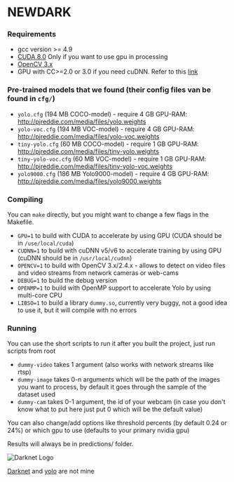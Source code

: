 # NEWDARK #

### Requirements ###

* gcc version >= 4.9
* [CUDA 8.0](https://developer.nvidia.com/cuda-downloads) Only if you want to use gpu in processing
* [OpenCV 3.x](https://sourceforge.net/projects/opencvlibrary/files/opencv-win/3.2.0/opencv-3.2.0-vc14.exe/download)
* GPU with CC>=2.0 or 3.0 if you need cuDNN. Refer to this [link]( https://en.wikipedia.org/wiki/CUDA#GPUs_supported)
### Pre-trained models that we found (their config files van be found in `cfg/`) ###
* `yolo.cfg` (194 MB COCO-model) - require 4 GB GPU-RAM: http://pjreddie.com/media/files/yolo.weights
* `yolo-voc.cfg` (194 MB VOC-model) - require 4 GB GPU-RAM: http://pjreddie.com/media/files/yolo-voc.weights
* `tiny-yolo.cfg` (60 MB COCO-model) - require 1 GB GPU-RAM: http://pjreddie.com/media/files/tiny-yolo.weights
* `tiny-yolo-voc.cfg` (60 MB VOC-model) - require 1 GB GPU-RAM: http://pjreddie.com/media/files/tiny-yolo-voc.weights
* `yolo9000.cfg` (186 MB Yolo9000-model) - require 4 GB GPU-RAM: http://pjreddie.com/media/files/yolo9000.weights

### Compiling ###

You can `make` directly, but you might want to change a few flags in the
Makefile.
* `GPU=1` to build with CUDA to accelerate by using GPU (CUDA should be in `/use/local/cuda`)
* `CUDNN=1` to build with cuDNN v5/v6 to accelerate training by using GPU (cuDNN should be in `/usr/local/cudnn`)
* `OPENCV=1` to build with OpenCV 3.x/2.4.x - allows to detect on video files and video streams from network cameras or web-cams
* `DEBUG=1` to build the debug version
* `OPENMP=1` to build with OpenMP support to accelerate Yolo by using multi-core CPU
* `LIBSO=1` to build a library `dummy.so`, currently very buggy, not a good idea to use it, but it will compile with no errors

### Running ###

You can use the short scripts to run it after you built the project, just run scripts from root
* `dummy-video` takes 1 argument (also works with network streams like rtsp)
* `dummy-image` takes 0-n arguments which will be the path of the images you want to process, by default it goes through the sample of the dataset used
* `dummy-cam` takes 0-1 argument, the id of your webcam (in case you don't know what to put here just put 0 which will be the default value)

You can also change/add options like threshold percents (by default 0.24 or 24%) or which gpu to use (defaults to your primary nvidia gpu)

Results will always be in predictions/ folder.

![Darknet Logo](http://pjreddie.com/media/files/darknet-black-small.png)

[Darknet](http://pjreddie.com/darknet) and [yolo](https://arxiv.org/pdf/1506.02640.pdf) are not mine 
